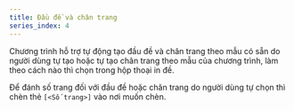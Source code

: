 ```yaml
---
title: Đầu đề và chân trang
series_index: 4
---
```


Chương trình hỗ trợ tự động tạo đầu đề và chân trang theo mẫu có sẵn do người dùng tự tạo hoặc tự tạo chân trang theo mẫu của chương trình, làm theo cách nào thì chọn trong hộp thoại in đề.

Để đánh số trang đối với đầu đề hoặc chân trang do người dùng tự chọn thì chèn thẻ `[<Số trang>]` vào nơi muốn chèn.
